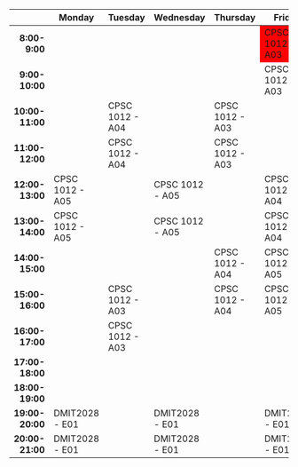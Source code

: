 <table>
  <thead>
    <tr>
      <th></th>
      <th>Monday</th>
      <th>Tuesday</th>
      <th>Wednesday</th>
      <th>Thursday</th>
      <th>Friday</th>
    </tr>
  </thead>
  <tbody>
    <tr>
     <td align = right><strong>8:00-9:00</strong></td>
      <td> </td>
      <td> </td>
      <td> </td>
      <td> </td>
      <td style="background-color:#FF0000">CPSC 1012 - A03</td>
    </tr>
    <tr>
     <td align = right><strong>9:00-10:00</strong></td>
      <td> </td>
      <td> </td>
      <td> </td>
      <td> </td>
      <td>CPSC 1012 - A03</td>
    </tr>
    <tr>
     <td align = right><strong>10:00-11:00</strong></td>
      <td> </td>
      <td>CPSC 1012 - A04</td>
      <td> </td>
      <td>CPSC 1012 - A03</td>
      <td> </td>
    </tr>
    <tr>
     <td align = right><strong>11:00-12:00</strong></td>
      <td> </td>
      <td>CPSC 1012 - A04</td>
      <td> </td>
      <td>CPSC 1012 - A03</td>
      <td> </td>
    </tr>
    <tr>
     <td align = right><strong>12:00-13:00</strong></td>
      <td>CPSC 1012 - A05</td>
      <td> </td>
      <td>CPSC 1012 - A05</td>
      <td> </td>
      <td>CPSC 1012 - A04</td>
    </tr>
    <tr>
     <td align = right><strong>13:00-14:00</strong></td>
      <td>CPSC 1012 - A05</td>
      <td> </td>
      <td>CPSC 1012 - A05</td>
      <td> </td>
      <td>CPSC 1012 - A04</td>
    </tr>
    <tr>
     <td align = right><strong>14:00-15:00</strong></td>
      <td> </td>
      <td> </td>
      <td> </td>
      <td>CPSC 1012 - A04</td>
      <td>CPSC 1012 - A05</td>
    </tr>
    <tr>
     <td align = right><strong>15:00-16:00</strong></td>
      <td> </td>
      <td>CPSC 1012 - A03</td>
      <td> </td>
      <td>CPSC 1012 - A04</td>
      <td>CPSC 1012 - A05</td>
    </tr>
    <tr>
     <td align = right><strong>16:00-17:00</strong></td>
      <td> </td>
      <td>CPSC 1012 - A03</td>
      <td> </td>
      <td> </td>
      <td> </td>
    </tr>
    <tr>
     <td align = right><strong>17:00-18:00</strong></td>
      <td> </td>
      <td> </td>
      <td> </td>
      <td> </td>
      <td> </td>
    </tr>
    <tr>
     <td align = right><strong>18:00-19:00</strong></td>
      <td> </td>
      <td> </td>
      <td> </td>
      <td> </td>
      <td> </td>
    </tr>
    <tr>
     <td align = right><strong>19:00-20:00</strong></td>
      <td>DMIT2028 - E01</td>
      <td> </td>
      <td>DMIT2028 - E01</td>
      <td> </td>
      <td>DMIT2028 - E01</td>
    </tr>
    <tr>
     <td align = right><strong>20:00-21:00</strong></td>
      <td>DMIT2028 - E01</td>
      <td> </td>
      <td>DMIT2028 - E01</td>
      <td> </td>
      <td>DMIT2028 - E01</td>
    </tr>
  </tbody>
</table>
